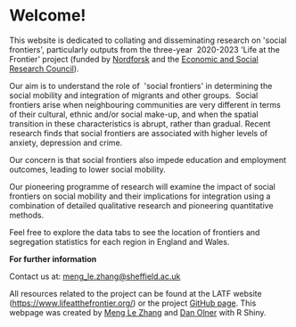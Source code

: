 # Welcome!

This website is dedicated to collating and disseminating research on 'social frontiers', particularly outputs from the three-year  2020-2023 'Life at the Frontier' project (funded by [Nordforsk](https://www.nordforsk.org/) and the [Economic and Social Research Council](https://esrc.ukri.org/)). 

Our aim is to understand the role of  'social frontiers' in determining the social mobility and integration of migrants and other groups.  Social frontiers arise when neighbouring communities are very different in terms of their cultural, ethnic and/or social make-up, and when the spatial transition in these characteristics is abrupt, rather than gradual. Recent research finds that social frontiers are associated with higher levels of anxiety, depression and crime. 

Our concern is that social frontiers also impede education and employment outcomes, leading to lower social mobility. 

Our pioneering programme of research will examine the impact of social frontiers on social mobility and their implications for integration using a combination of detailed qualitative research and pioneering quantitative methods.

Feel free to explore the data tabs to see the location of frontiers and segregation statistics for each region in England and Wales.

**For further information**

Contact us at: [meng_le.zhang@sheffield.ac.uk](mailto:meng_le.zhang@sheffield.ac.uk)

All resources related to the project can be found at the LATF website (<https://www.lifeatthefrontier.org/>) or the project [GitHub page](https://github.com/life-at-the-frontier). This webpage was created by [Meng Le Zhang](meng_le.zhang@sheffield.ac.uk) and [Dan Olner](d.olner@sheffield.ac.uk) with R Shiny.
